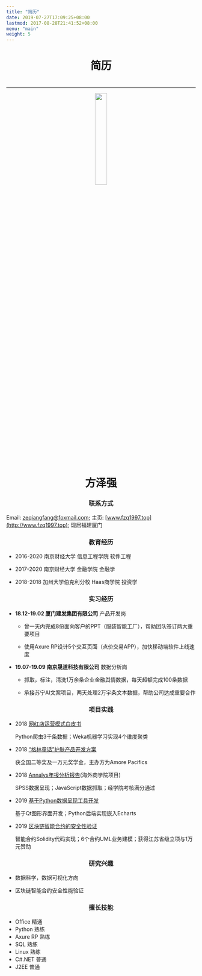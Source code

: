```yaml
---
title: "简历"
date: 2019-07-27T17:09:25+08:00
lastmod: 2017-08-28T21:41:52+08:00
menu: "main"
weight: 5
---
```


<div style="text-align:center">
<h1 id="edu"> 简历 </h1>
</div>

<div style="text-align:center">
<h1 id="edu">  </h1>
</div>

---

<div style="text-align:center">
<img src="/images/Personal.jpg" style="width:25%">
</div>



<div style="text-align:center">
<h1 id="edu"> 方泽强 </h1>
</div>




<div style="text-align:center">
<h3 id="edu"> 联系方式 </h3>
</div>

Email: [zeqiangfang@foxmail.com](mailto:zeqiangfang@foxmail.com); 主页: [www.fzq1997.top](http://www.fzq1997.top); 现居福建厦门

<div style="text-align:center">
<h3 id="edu"> 教育经历 </h3>
</div>

- 2016-2020 南京财经大学      信息工程学院   软件工程

- 2017-2020 南京财经大学      金融学院      金融学

- 2018-2018 加州大学伯克利分校 Haas商学院    投资学

<div style="text-align:center">
<h3 id="edu"> 实习经历 </h3>
</div>

- **18.12-19.02 厦门建发集团有限公司** 产品开发岗

    - 曾一天内完成8份面向客户的PPT（服装智能工厂），帮助团队签订两大重要项目

    - 使用Axure RP设计5个交互页面（点价交易APP），加快移动端软件上线速度

- **19.07-19.09 南京晟道科技有限公司** 数据分析岗

    - 抓取，标注，清洗1万余条企业金融舆情数据，每天超额完成100条数据

    - 承接苏宁AI文案项目，两天处理2万宇条文本数据，帮助公司达成重要合作

<div style="text-align:center">
<h3 id="edu"> 项目实践 </h3>
</div>

- 2018 [网红店运营模式白皮书](/doc/e-commercial.pdf)

    Python爬虫3千条数据；Weka机器学习实现4个维度聚类

- 2018 [“格林童话”护肤产品开发方案](/doc/innisfree.pdf)

    获全国二等奖及一万元奖学金，主办方为Amore Pacifics

- 2018 [Annalys年报分析报告](/doc/Annaly.pdf)(海外商学院项目)

    SPSS数据呈现；JavaScript数据抓取；经学院考核满分通过

- 2019 [基于Python数据呈现工具开发](https://github.com/Hereislittlemushroom/PyQt_Echarts_GUI)

    基于Qt图形界面开发；Python后端实现嵌入Echarts

- 2019 [区块链智能合约的安全性验证](/doc/省级重点申报书.pdf)

    智能合约Solidity代码实现；6个合约UML业务建模；获得江苏省级立项与1万元赞助

<div style="text-align:center">
<h3 id="edu"> 研究兴趣 </h3>
</div>

- 数据科学，数据可视化方向

- 区块链智能合约安全性能验证

<div style="text-align:center">
<h3 id="edu"> 擅长技能 </h3>
</div>

- Office 精通
- Python 熟练
- Axure RP 熟练
- SQL 熟练
- Linux 熟练
- C#.NET 普通
- J2EE 普通